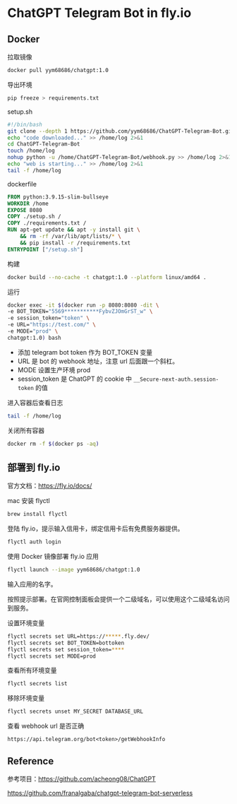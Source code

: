 # ChatGPT Telegram Bot in fly.io

## Docker

拉取镜像

```bash
docker pull yym68686/chatgpt:1.0
```

导出环境

```bash
pip freeze > requirements.txt
```

setup.sh

```bash
#!/bin/bash
git clone --depth 1 https://github.com/yym68686/ChatGPT-Telegram-Bot.git > /dev/null
echo "code downloaded..." >> /home/log 2>&1
cd ChatGPT-Telegram-Bot
touch /home/log
nohup python -u /home/ChatGPT-Telegram-Bot/webhook.py >> /home/log 2>&1 &
echo "web is starting..." >> /home/log 2>&1
tail -f /home/log
```

dockerfile

```dockerfile
FROM python:3.9.15-slim-bullseye
WORKDIR /home
EXPOSE 8080
COPY ./setup.sh /
COPY ./requirements.txt /
RUN apt-get update && apt -y install git \
    && rm -rf /var/lib/apt/lists/* \
    && pip install -r /requirements.txt
ENTRYPOINT ["/setup.sh"]
```

构建

```bash
docker build --no-cache -t chatgpt:1.0 --platform linux/amd64 .
```

运行

```bash
docker exec -it $(docker run -p 8080:8080 -dit \
-e BOT_TOKEN="5569***********FybvZJOmGrST_w" \
-e session_token="token" \
-e URL="https://test.com/" \
-e MODE="prod" \
chatgpt:1.0) bash
```

- 添加 telegram bot token 作为 BOT_TOKEN 变量
- URL 是 bot 的 webhook 地址，注意 url 后面跟一个斜杠。
- MODE 设置生产环境 prod
- session_token 是 ChatGPT 的 cookie 中 `__Secure-next-auth.session-token` 的值

进入容器后查看日志

```bash
tail -f /home/log
```

关闭所有容器

```bash
docker rm -f $(docker ps -aq)
```

## 部署到 fly.io

官方文档：https://fly.io/docs/

mac 安装 flyctl

```bash
brew install flyctl
```

登陆 fly.io，提示输入信用卡，绑定信用卡后有免费服务器提供。

```bash
flyctl auth login
```

使用 Docker 镜像部署 fly.io 应用

```bash
flyctl launch --image yym68686/chatgpt:1.0
```

输入应用的名字。

按照提示部署。在官网控制面板会提供一个二级域名，可以使用这个二级域名访问到服务。

设置环境变量

```bash
flyctl secrets set URL=https://*****.fly.dev/
flyctl secrets set BOT_TOKEN=bottoken
flyctl secrets set session_token=****
flyctl secrets set MODE=prod
```

查看所有环境变量

```bash
flyctl secrets list
```

移除环境变量

```bash
flyctl secrets unset MY_SECRET DATABASE_URL
```

查看 webhook url 是否正确

```
https://api.telegram.org/bot<token>/getWebhookInfo
```

## Reference

参考项目：https://github.com/acheong08/ChatGPT

https://github.com/franalgaba/chatgpt-telegram-bot-serverless
